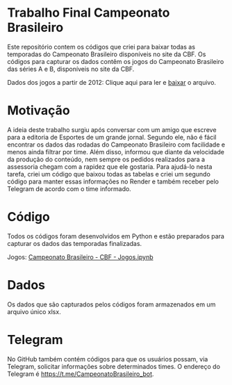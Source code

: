 # Trabalho Final Campeonato Brasileiro

Este repositório contem os códigos que criei para baixar todas as temporadas do Campeonato Brasileiro disponíveis no site da CBF. Os códigos para capturar os dados contêm os jogos do Campeonato Brasileiro das séries A e B, disponíveis no site da CBF.

Dados dos jogos a partir de 2012: Clique aqui para ler e [baixar](https://github.com/SerginhoVN/Trabalho-Final-Campeonato-Brasileiro/blob/49d7067405e72f469adfee4ea0ef29a3479b8112/Jogos_Temporada_%20Todas%20as%20Temporadas_SerieAB.xlsx) o arquivo.

# Motivação

A ideia deste trabalho surgiu após conversar com um amigo que escreve para a editoria de Esportes de um grande jornal. Segundo ele, não é fácil encontrar os dados das rodadas do Campeonato Brasileiro com facilidade e menos ainda filtrar por time. Além disso, informou que diante da velocidade da produção do conteúdo, nem sempre os pedidos realizados para a assessoria chegam com a rapidez que ele gostaria. Para ajudá-lo nesta tarefa, criei um código que baixou todas as tabelas e criei um segundo código para manter essas informações no Render e também receber pelo Telegram de acordo com o time informado. 

# Código 

Todos os códigos foram desenvolvidos em Python e estão preparados para capturar os dados das temporadas finalizadas.

Jogos: [Campeonato Brasileiro - CBF - Jogos.ipynb](https://github.com/SerginhoVN/Trabalho-Final-Campeonato-Brasileiro/blob/49d7067405e72f469adfee4ea0ef29a3479b8112/Jogos_Temporada_%20Todas%20as%20Temporadas_SerieAB.xlsx)

# Dados
Os dados que são capturados pelos códigos foram armazenados em um arquivo único xlsx.

# Telegram 

No GitHub também contém códigos para que os usuários possam, via Telegram, solicitar informações sobre determinados times.
O endereço do Telegram é https://t.me/CampeonatoBrasileiro_bot.  

